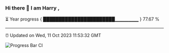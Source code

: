 ### Hi there 👋 I am Harry , 

⏳ Year progress { ███████████████████████▁▁▁▁▁▁▁ } 77.67 %

---

⏰ Updated on Wed, 11 Oct 2023 11:53:32 GMT

![Progress Bar CI](https://github.com/duykhang68/duykhang68/workflows/Progress%20Bar%20CI/badge.svg)
